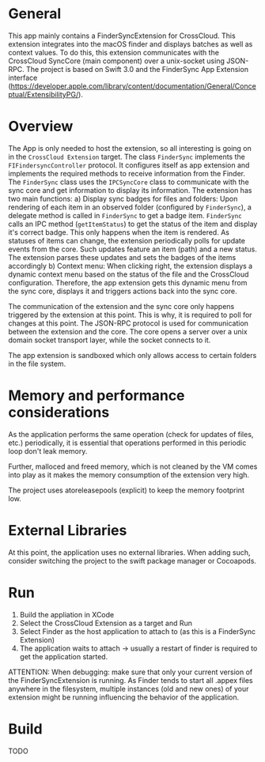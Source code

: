 # General
This app mainly contains a FinderSyncExtension for CrossCloud.
This extension integrates into the macOS finder and displays batches as well as context values. To do this, this extension communicates with the CrossCloud SyncCore (main component) over a unix-socket using JSON-RPC. The project is based on Swift 3.0 and the FinderSync App Extension interface (https://developer.apple.com/library/content/documentation/General/Conceptual/ExtensibilityPG/).

# Overview
The App is only needed to host the extension, so all interesting is going on in the `CrossCloud Extension` target. The class `FinderSync` implements the `FIFindersyncController` protocol. It configures itself as app extension and implements the required methods to receive information from the Finder. The `FinderSync` class uses the `IPCSyncCore` class to communicate with the sync core and get information to display its information. The extension has two main functions:
a) Display sync badges for files and folders: Upon rendering of each item in an observed folder (configured by `FinderSync`), a delegate method is called in `FinderSync` to get a badge item. `FinderSync` calls an IPC method (`getItemStatus`) to get the status of the item and display it's correct badge. This only happens when the item is rendered. As statuses of items can change, the extension periodically polls for update events from the core. Such updates feature an item (path) and a new status. The extension parses these updates and sets the badges of the items accordingly
b) Context menu: When clicking right, the extension displays a dynamic context menu based on the status of the file and the CrossCloud configuration. Therefore, the app extension gets this dynamic menu from the sync core, displays it and triggers actions back into the sync core.

The communication of the extension and the sync core only happens triggered by the extension at this point. This is why, it is required to poll for changes at this point. The JSON-RPC protocol is used for communication between the extension and the core. The core opens a server over a unix domain socket transport layer, while the socket connects to it.

The app extension is sandboxed which only allows access to certain folders in the file system.

# Memory and performance considerations
As the application performs the same operation (check for updates of files, etc.) periodically, it is essential that operations performed in this periodic loop don't leak memory.

Further, malloced and freed memory, which is not cleaned by the VM comes into play as it makes the memory consumption of the extension very high.

The project uses atoreleasepools (explicit) to keep the memory footprint low.

# External Libraries
At this point, the application uses no external libraries. When adding such, consider switching the project to the swift package manager or Cocoapods.

# Run
1) Build the appliation in XCode
2) Select the CrossCloud Extension as a target and Run
3) Select Finder as the host application to attach to (as this is a FinderSync Extension)
4) The application waits to attach -> usually a restart of finder is required to get the application started.

ATTENTION: When debugging: make sure that only your current version of the FinderSyncExtension is running. As Finder tends to start all .appex files anywhere in the filesystem, multiple instances (old and new ones) of your extension might be running influencing the behavior of the application. 

# Build
TODO
